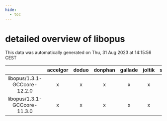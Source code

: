 ```yaml
---
hide:
  - toc
---
```


detailed overview of libopus
============================


This data was automatically generated on Thu, 31 Aug 2023 at 14:15:56 CEST  

| |accelgor|doduo|donphan|gallade|joltik|skitty|swalot|victini|
| :---: | :---: | :---: | :---: | :---: | :---: | :---: | :---: | :---: |
|libopus/1.3.1-GCCcore-12.2.0|x|x|x|x|x|x|x|x|
|libopus/1.3.1-GCCcore-11.3.0|x|x|x|x|x|x|x|x|
